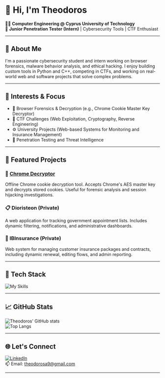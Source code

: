 # 👋 Hi, I'm Theodoros

🧑‍💻 **Computer Engineering @ Cyprus University of Technology**  
🔐 **Junior Penetration Tester (Intern)** | Cybersecurity Tools | CTF Enthusiast

---

## 🚀 About Me

I'm a passionate cybersecurity student and intern working on browser forensics, malware behavior analysis, and ethical hacking. I enjoy building custom tools in Python and C++, competing in CTFs, and working on real-world web and software projects that solve complex problems.

---

## 🧠 Interests & Focus

- 🔐 Browser Forensics & Decryption (e.g., Chrome Cookie Master Key Decryptor)
- 🎯 CTF Challenges (Web Exploitation, Cryptography, Reverse Engineering)
- ⚙️ University Projects (Web-based Systems for Monitoring and Insurance Management)
- 🧰 Penetration Testing and Threat Intelligence

---

## 📂 Featured Projects

### 🔐 [Chrome Decryptor](https://github.com/tthheodoross997/chrome-decryptor)
Offline Chrome cookie decryption tool. Accepts Chrome's AES master key and decrypts stored cookies. Useful for forensic analysis and session hijacking investigations.

### 📋 Dioristeon (Private)
A web application for tracking government appointment lists. Includes dynamic filtering, notifications, and administrative dashboards.

### 🧾 IBInsurance (Private)
Web system for managing customer insurance packages and contracts, including dynamic renewal, editing flows, and admin reporting.

---

## 🧰 Tech Stack

![My Skills](https://skillicons.dev/icons?i=python,cpp,php,html,css,js,mysql,linux,git,bootstrap,github)

---

## 📈 GitHub Stats

![Theodoros' GitHub stats](https://github-readme-stats.vercel.app/api?username=tthheodoross997&show_icons=true&theme=tokyonight&hide_border=true)  
![Top Langs](https://github-readme-stats.vercel.app/api/top-langs/?username=tthheodoross997&layout=compact&theme=tokyonight&hide_border=true)

---

## 🌐 Let's Connect

[![LinkedIn](https://img.shields.io/badge/-LinkedIn-0077B5?style=flat-square&logo=linkedin&logoColor=white)](https://www.linkedin.com/in/theodoros-antoniou-53b55696/)  
📫 Email: [theodorosa9@gmail.com](mailto:theodorosa9@gmail.com)

---
